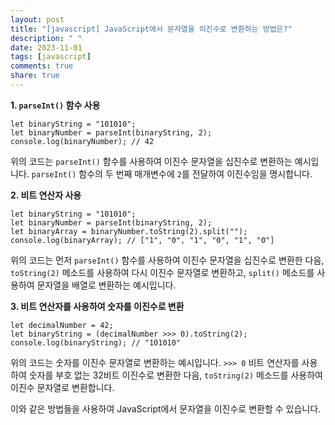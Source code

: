 ```yaml
---
layout: post
title: "[javascript] JavaScript에서 문자열을 이진수로 변환하는 방법은?"
description: " "
date: 2023-11-01
tags: [javascript]
comments: true
share: true
---
```


**1. `parseInt()` 함수 사용**
```
let binaryString = "101010";
let binaryNumber = parseInt(binaryString, 2);
console.log(binaryNumber); // 42
```
위의 코드는 `parseInt()` 함수를 사용하여 이진수 문자열을 십진수로 변환하는 예시입니다. `parseInt()` 함수의 두 번째 매개변수에 `2`를 전달하여 이진수임을 명시합니다.

**2. 비트 연산자 사용**
```
let binaryString = "101010";
let binaryNumber = parseInt(binaryString, 2);
let binaryArray = binaryNumber.toString(2).split("");
console.log(binaryArray); // ["1", "0", "1", "0", "1", "0"]
```
위의 코드는 먼저 `parseInt()` 함수를 사용하여 이진수 문자열을 십진수로 변환한 다음, `toString(2)` 메소드를 사용하여 다시 이진수 문자열로 변환하고, `split()` 메소드를 사용하여 문자열을 배열로 변환하는 예시입니다.

**3. 비트 연산자를 사용하여 숫자를 이진수로 변환**
```
let decimalNumber = 42;
let binaryString = (decimalNumber >>> 0).toString(2);
console.log(binaryString); // "101010"
```
위의 코드는 숫자를 이진수 문자열로 변환하는 예시입니다. `>>> 0` 비트 연산자를 사용하여 숫자를 부호 없는 32비트 이진수로 변환한 다음, `toString(2)` 메소드를 사용하여 이진수 문자열로 변환합니다.

이와 같은 방법들을 사용하여 JavaScript에서 문자열을 이진수로 변환할 수 있습니다.